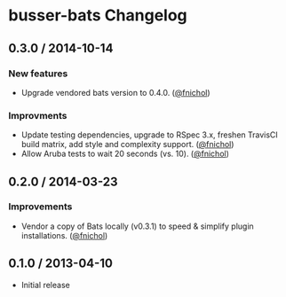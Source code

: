 # busser-bats Changelog

## 0.3.0 / 2014-10-14

### New features

* Upgrade vendored bats version to 0.4.0. ([@fnichol][])

### Improvments

* Update testing dependencies, upgrade to RSpec 3.x, freshen TravisCI build matrix, add style and complexity support. ([@fnichol][])
* Allow Aruba tests to wait 20 seconds (vs. 10). ([@fnichol][])


## 0.2.0 / 2014-03-23

### Improvements

* Vendor a copy of Bats locally (v0.3.1) to speed & simplify plugin installations. ([@fnichol][])


## 0.1.0 / 2013-04-10

* Initial release

<!--- The following link definition list is generated by PimpMyChangelog --->
[@fnichol]: https://github.com/fnichol
